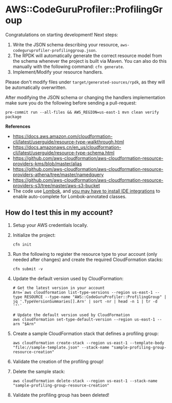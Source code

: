 # AWS::CodeGuruProfiler::ProfilingGroup

Congratulations on starting development! Next steps:

1. Write the JSON schema describing your resource, `aws-codeguruprofiler-profilinggroup.json`.
2. The RPDK will automatically generate the correct resource model from the
   schema whenever the project is built via Maven. You can also do this manually
   with the following command: `cfn generate`.
3. Implement/Modify your resource handlers.

Please don't modify files under `target/generated-sources/rpdk`, as they will be
automatically overwritten.

After modifying the JSON schema or changing the handlers implementation make sure you do the following before sending a pull-request:

```
pre-commit run --all-files && AWS_REGION=us-east-1 mvn clean verify package
```

**References**

- https://docs.aws.amazon.com/cloudformation-cli/latest/userguide/resource-type-walkthrough.html
- https://docs.amazonaws.cn/en_us/cloudformation-cli/latest/userguide/resource-type-schema.html
- https://github.com/aws-cloudformation/aws-cloudformation-resource-providers-kms/blob/master/alias
- https://github.com/aws-cloudformation/aws-cloudformation-resource-providers-athena/tree/master/namedquery
- https://github.com/aws-cloudformation/aws-cloudformation-resource-providers-s3/tree/master/aws-s3-bucket
- The code use [Lombok](https://projectlombok.org/), and [you may have to install IDE integrations](https://projectlombok.org/) to enable auto-complete for Lombok-annotated classes.


## How do I test this in my account?

1. Setup your AWS credentials locally.

2. Initialize the project:
   ```
   cfn init
   ```

3. Run the following to register the resource type to your account (only needed after changes) and create the required CloudFormation stacks:
    ```
    cfn submit -v
    ```
4. Update the default version used by CloudFormation:
    ```
    # Get the latest version in your account
    Arn=`aws cloudformation list-type-versions --region us-east-1 --type RESOURCE --type-name "AWS::CodeGuruProfiler::ProfilingGroup" | jq '.TypeVersionSummaries[].Arn' | sort -nr | head -n 1 | tr -d '"'`

    # Update the default version used by CloudFormation
    aws cloudformation set-type-default-version --region us-east-1 --arn "$Arn"
    ```

5. Create a sample CloudFormation stack that defines a profiling group:
    ```
    aws cloudformation create-stack --region us-east-1 --template-body "file://sample-template.json" --stack-name "sample-profiling-group-resource-creation"
    ```

6. Validate the creation of the profiling group!

7. Delete the sample stack:
    ```
    aws cloudformation delete-stack --region us-east-1 --stack-name "sample-profiling-group-resource-creation"
    ```

8. Validate the profiling group has been deleted!
